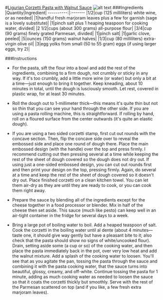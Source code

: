 #[Ligurian Corzetti Pasta with Walnut Sauce](http://food52.com/recipes/38257-ligurian-corzetti-pasta-with-walnut-sauce)
![alt text](https://images.food52.com/nm3hm0mtUqrwHjzLA5mnaCHAwCs=/753x502/d776fcf9-0b97-4c48-a4d0-18650618cfe9--corzetti-food52-IMG_0796.jpg)
###Ingredients
|Quantity|Ingredient|
----------:|:-------
|1/2|cup (125 milliliters) white wine, or as needed|
|1|handful fresh marjoram leaves plus a few for garnish (sage is a lovely substitute)|
|1|pinch salt plus 1 heaping teaspoon for cooking water, divided|
|2 1/2|cups (about 300 grams) all-purpose flour|
|3/4|cup (90 grams) finely grated Parmesan, divided|
|1|pinch salt|
|1|garlic clove, peeled|
|5|ounces (150 grams) walnut halves|
|1/3|cup (80 milliliters) extra-virgin olive oil|
|3|egg yolks from small (50 to 55 gram) eggs (if using larger eggs, try 2)|

###Instructions

* For the pasta, sift the flour into a bowl and add the rest of the ingredients, combining to a firm dough, not crumbly or sticky in any way. If it's too crumbly, add a little more wine (or water) but only a bit at a time—just enough to bring it together. Keep kneading, about 10 minutes in total, until the dough is lusciously smooth. Let rest, covered in plastic wrap, for at least 30 minutes.

* Roll the dough out to 1-millimeter thick—this means it's quite thin but not so thin that you can see your hand through the other side. If you are using a pasta rolling machine, this is straightforward. If rolling by hand, roll on a floured surface from the center outwards (it's quite an elastic dough).

* If you are using a two sided corzetti stamp, first cut out rounds with the concave section. Then, flip the concave side over to reveal the embossed side and place one round of dough there. Place the main embossed design (with the handle) over the top and press firmly. I recommend cutting out then pressing several at a time while keeping the rest of the sheet of dough covered so the dough does not dry out. If using just a one-sided embossed design, you can cut out rounds first and then print your design on the top, pressing firmly. Again, do several at a time and keep the rest of the sheet of dough covered so it doesn't dry out. Place finished corzetti on a clean kitchen towel. You can let them air-dry as they are until they are ready to cook, or you can cook them right away.

* Prepare the sauce by blending all of the ingredients except for the cheese together in a food processor or blender. Mix in half of the cheese then set aside. This sauce (much like pesto) can keep well in an air-tight container in the fridge for several days to a week.

* Bring a large pot of boiling water to boil. Add a heaped teaspoon of salt. Cook the corzetti in the boiling water until al dente (about 4 minutes—taste one, it should give way gently but have a pleasant bite to it; also check that the pasta should show no signs of white/uncooked flour). Drain, setting aside some (a cup or so) of the cooking water, and then place the pasta immediately back in the pot, over very low heat and add the walnut mixture. Add a splash of the cooking water to loosen. You'll see that as you agitate the pan, tossing the pasta through the sauce and combining it with the pasta cooking water, that the sauce turns into beautiful, glossy, creamy, and off-white. Continue tossing the pasta for 1 minute, adding as much cooking water as needed to loosen the sauce so that it coats the corzetti thickly but smoothly. Serve with the rest of the Parmesan scattered on top (and if you like, a few fresh extra marjoram leaves).